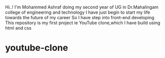Hi..! 
I'm Mohammed Ashraf doing my second year of UG in Dr.Mahalingam college of engineering and technology
I have just begin to start my life towards the future of my career
So I have step into front-end developing
This repository is my first project ie YouTube clone,which I have build using html and css 

# youtube-clone
